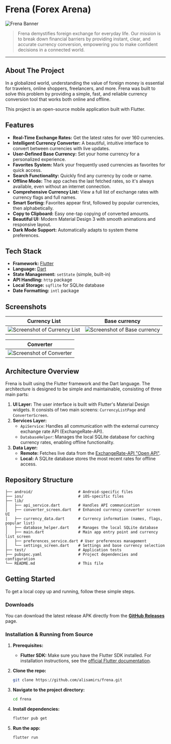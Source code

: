 # Frena (Forex Arena)

![Frena Banner](https://placehold.co/1200x400/7e57c2/ffffff?text=Frena)

> Frena demystifies foreign exchange for everyday life. Our mission is to break down financial barriers by providing instant, clear, and accurate currency conversion, empowering you to make confident decisions in a connected world.

---

## About The Project

In a globalized world, understanding the value of foreign money is essential for travelers, online shoppers, freelancers, and more. Frena was built to solve this problem by providing a simple, fast, and reliable currency conversion tool that works both online and offline.

This project is an open-source mobile application built with Flutter.

## Features

*   **Real-Time Exchange Rates:** Get the latest rates for over 160 currencies.
*   **Intelligent Currency Converter:** A beautiful, intuitive interface to convert between currencies with live updates.
*   **User-Defined Base Currency:** Set your home currency for a personalized experience.
*   **Favorites System:** Mark your frequently used currencies as favorites for quick access.
*   **Search Functionality:** Quickly find any currency by code or name.
*   **Offline Mode:** The app caches the last fetched rates, so it's always available, even without an internet connection.
*   **Comprehensive Currency List:** View a full list of exchange rates with currency flags and full names.
*   **Smart Sorting:** Favorites appear first, followed by popular currencies, then alphabetically.
*   **Copy to Clipboard:** Easy one-tap copying of converted amounts.
*   **Beautiful UI:** Modern Material Design 3 with smooth animations and responsive layout.
*   **Dark Mode Support:** Automatically adapts to system theme preferences.

## Tech Stack

*   **Framework:** [Flutter](https://flutter.dev/)
*   **Language:** [Dart](https://dart.dev/)
*   **State Management:** `setState` (simple, built-in)
*   **API Handling:** `http` package
*   **Local Storage:** `sqflite` for SQLite database
*   **Date Formatting:** `intl` package

## Screenshots

| Currency List | Base currency |
| :---: | :---: |
| ![Screenshot of Currency List](assets/Screenshot_currencylist.png) | ![Screenshot of Base currency](assets/Screenshot_basecurrency.jpg) |

| Converter |  
| :---: |
| ![Screenshot of Converter](assets/Screenshot_converter.jpg) |


## Architecture Overview

Frena is built using the Flutter framework and the Dart language. The architecture is designed to be simple and maintainable, consisting of three main parts:

1.  **UI Layer:** The user interface is built with Flutter's Material Design widgets. It consists of two main screens: `CurrencyListPage` and `ConverterScreen`.
2.  **Services Layer:**
    *   `ApiService`: Handles all communication with the external currency exchange rate API (ExchangeRate-API).
    *   `DatabaseHelper`: Manages the local SQLite database for caching currency rates, enabling offline functionality.
3.  **Data Layer:**
    *   **Remote:** Fetches live data from the [ExchangeRate-API "Open API"](https://www.exchangerate-api.com).
    *   **Local:** A SQLite database stores the most recent rates for offline access.

## Repository Structure

```
├── android/                    # Android-specific files
├── ios/                        # iOS-specific files
├── lib/
│   ├── api_service.dart        # Handles API communication
│   ├── converter_screen.dart   # Enhanced currency converter screen UI
│   ├── currency_data.dart      # Currency information (names, flags, popular list)
│   ├── database_helper.dart    # Manages the local SQLite database
│   ├── main.dart               # Main app entry point and currency list screen
│   ├── preferences_service.dart # User preferences management
│   └── settings_screen.dart    # Settings and base currency selection
├── test/                       # Application tests
├── pubspec.yaml                # Project dependencies and configuration
└── README.md                   # This file
```

## Getting Started

To get a local copy up and running, follow these simple steps.

### Downloads

You can download the latest release APK directly from the [**GitHub Releases**](https://github.com/alisamirs/frena/releases) page.

### Installation & Running from Source

1.  **Prerequisites:**
    *   **Flutter SDK:** Make sure you have the Flutter SDK installed. For installation instructions, see the [official Flutter documentation](https://flutter.dev/docs/get-started/install).

2.  **Clone the repo:**
    ```sh
    git clone https://github.com/alisamirs/frena.git
    ```
3.  **Navigate to the project directory:**
    ```sh
    cd frena
    ```
4.  **Install dependencies:**
    ```sh
    flutter pub get
    ```
5.  **Run the app:**
    ```sh
    flutter run
    ```
